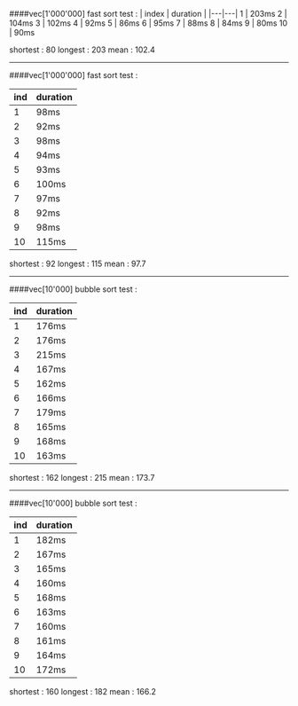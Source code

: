 ####vec<int>[1'000'000] fast sort test :
|  index | duration  |
|---|---|
1       |       203ms
2       |       104ms
3       |       102ms
4       |       92ms
5       |       86ms
6       |       95ms
7       |       88ms
8       |       84ms
9       |       80ms
10      |       90ms


shortest : 80
longest : 203
mean : 102.4
____

####vec<double>[1'000'000] fast sort test :       

ind     |       duration
|---|---|
1       |       98ms
2       |       92ms
3       |       98ms
4       |       94ms
5       |       93ms
6       |       100ms
7       |       97ms
8       |       92ms
9       |       98ms
10      |       115ms

shortest : 92
longest : 115
mean : 97.7
____
####vec<int>[10'000] bubble sort test :

ind     |       duration
|---|---|
1       |       176ms
2       |       176ms
3       |       215ms
4       |       167ms
5       |       162ms
6       |       166ms
7       |       179ms
8       |       165ms
9       |       168ms
10      |       163ms

shortest : 162
longest : 215
mean : 173.7
____

####vec<double>[10'000] bubble sort test :

ind     |       duration
|---|---|
1       |       182ms
2       |       167ms
3       |       165ms
4       |       160ms
5       |       168ms
6       |       163ms
7       |       160ms
8       |       161ms
9       |       164ms
10      |       172ms

shortest : 160
longest : 182
mean : 166.2